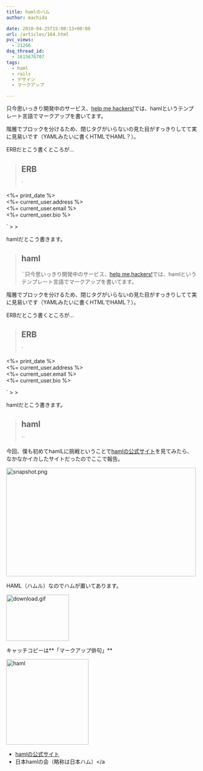 ```yaml
---
title: hamlのハム
author: machida

date: 2010-04-25T15:08:13+00:00
url: /articles/164.html
pvc_views:
  - 21266
dsq_thread_id:
  - 1615676707
tags:
  - haml
  - rails
  - デザイン
  - マークアップ

---
```

只今思いっきり開発中のサービス、[help me,hackers!][1]では、hamlというテンプレート言語でマークアップを書いてます。

階層でブロックを分けるため、閉じタグがいらないの見た目がすっきりしてて実に見易いです（YAMLみたいに書くHTMLでHAML？）。

ERBだとこう書くところが…

> ## ERB
>
> `
<div id="profile">
<div class="left column">
<div id="date"><%= print_date %></div>
<div id="address"><%= current_user.address %></div>
</div>
<div class="right column">
<div id="email"><%= current_user.email %></div>
<div id="bio"><%= current_user.bio %></div>
</div>
</div>
<p>`
>
>

hamlだとこう書きます。

> ## haml
>
> ``只今思いっきり開発中のサービス、[help me,hackers!][1]では、hamlというテンプレート言語でマークアップを書いてます。

階層でブロックを分けるため、閉じタグがいらないの見た目がすっきりしてて実に見易いです（YAMLみたいに書くHTMLでHAML？）。

ERBだとこう書くところが…

> ## ERB
>
> `
<div id="profile">
<div class="left column">
<div id="date"><%= print_date %></div>
<div id="address"><%= current_user.address %></div>
</div>
<div class="right column">
<div id="email"><%= current_user.email %></div>
<div id="bio"><%= current_user.bio %></div>
</div>
</div>
<p>`
>
>

hamlだとこう書きます。

> ## haml
>
>``


>

今回、僕も初めてhamlLに挑戦ということで[hamlの公式サイト][2]を見てみたら、なかなかイカしたサイトだったのでここで報告。


  <a href="http://haml-lang.com/" title="haml"><img src="http://farm5.static.flickr.com/4035/4551199850_47529ded02.jpg" width="500" height="286" alt="snapshot.png" /></a>


HAML（ハムル）なのでハムが置いてあります。


  <img src="http://farm5.static.flickr.com/4008/4544623415_eec6b2ba74_o.gif" width="165" height="122" alt="download.gif" />


キャッチコピーは**「マークアップ俳句」**


  <img src="http://farm1.static.flickr.com/151/4551217536_c857b200de_o.jpg" width="217" height="225" alt="haml" />


  * [hamlの公式サイト][3]
  * 日本hamlの会（略称は日本ハム）</a</li> </ul>

 [1]: http://help-me-hackers.com
 [2]: http://haml-lang.com/
 [3]: http://haml-lang.com/ "haml"
